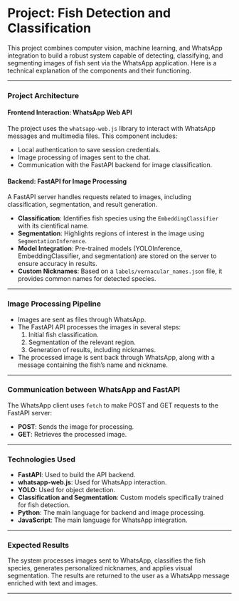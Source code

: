 # Project: Fish Detection and Classification

This project combines computer vision, machine learning, and WhatsApp integration to build a robust system capable of detecting, classifying, and segmenting images of fish sent via the WhatsApp application. Here is a technical explanation of the components and their functioning.

---

### Project Architecture

#### **Frontend Interaction: WhatsApp Web API**
The project uses the `whatsapp-web.js` library to interact with WhatsApp messages and multimedia files. This component includes:
- Local authentication to save session credentials.
- Image processing of images sent to the chat.
- Communication with the FastAPI backend for image classification.


#### **Backend: FastAPI for Image Processing**
A FastAPI server handles requests related to images, including classification, segmentation, and result generation.
- **Classification**: Identifies fish species using the `EmbeddingClassifier` with its cientifical name.
- **Segmentation**: Highlights regions of interest in the image using `SegmentationInference`.
- **Model Integration**: Pre-trained models (YOLOInference, EmbeddingClassifier, and segmentation) are stored on the server to ensure accuracy in results.
- **Custom Nicknames**: Based on a `labels/vernacular_names.json` file, it provides common names for detected species.

---

### **Image Processing Pipeline**

- Images are sent as files through WhatsApp.
- The FastAPI API processes the images in several steps:
  1. Initial fish classification.
  2. Segmentation of the relevant region.
  3. Generation of results, including nicknames.
- The processed image is sent back through WhatsApp, along with a message containing the fish’s name and nickname.


---

### **Communication between WhatsApp and FastAPI**

The WhatsApp client uses `fetch` to make POST and GET requests to the FastAPI server:
- **POST**: Sends the image for processing.
- **GET**: Retrieves the processed image.

---

### **Technologies Used**

- **FastAPI**: Used to build the API backend.
- **whatsapp-web.js**: Used for WhatsApp interaction.
- **YOLO**: Used for object detection.
- **Classification and Segmentation**: Custom models specifically trained for fish detection.
- **Python**: The main language for backend and image processing.
- **JavaScript**: The main language for WhatsApp integration.

---

### **Expected Results**

The system processes images sent to WhatsApp, classifies the fish species, generates personalized nicknames, and applies visual segmentation. The results are returned to the user as a WhatsApp message enriched with text and images.

---
